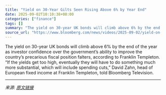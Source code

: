 ```yaml
---
title: "Yield on 30-Year Gilts Seen Rising Above 6% by Year End"
date: 2025-09-02T10:10:38+08:00
categories: ["finance"]
tags: []
summary: "The yield on 30-year UK bonds will climb above 6% by the end of the year as investor confidence over the government’s ability to improve the country’s precarious fiscal position falters, according to "
source_url: "https://www.bloomberg.com/news/videos/2025-09-02/yield-on-30-year-gilts-seen-rising-above-6-by-year-end"
---
```


The yield on 30-year UK bonds will climb above 6% by the end of the year as investor confidence over the government’s ability to improve the country’s precarious fiscal position falters, according to Franklin Templeton. “If the yields get too high, eventually they will have to do something much more substantial, which will include spending cuts,” David Zahn, head of European fixed income at Franklin Templeton, told Bloomberg Television.

---

*来源: [原文链接](https://www.bloomberg.com/news/videos/2025-09-02/yield-on-30-year-gilts-seen-rising-above-6-by-year-end)*
